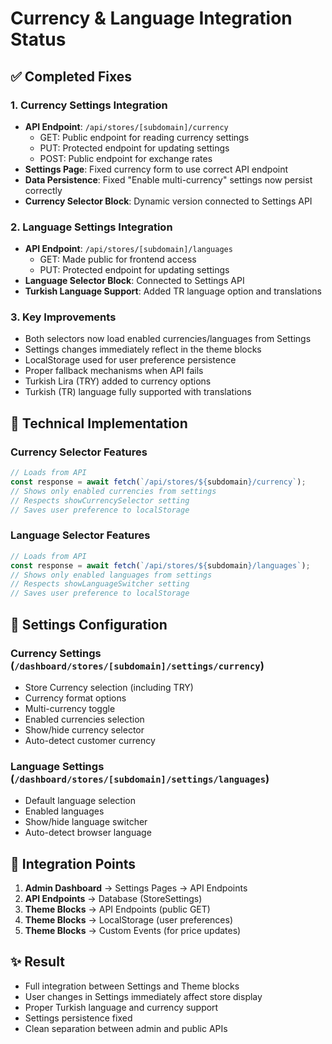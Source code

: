 # Currency & Language Integration Status

## ✅ Completed Fixes

### 1. Currency Settings Integration
- **API Endpoint**: `/api/stores/[subdomain]/currency`
  - GET: Public endpoint for reading currency settings
  - PUT: Protected endpoint for updating settings
  - POST: Public endpoint for exchange rates
- **Settings Page**: Fixed currency form to use correct API endpoint
- **Data Persistence**: Fixed "Enable multi-currency" settings now persist correctly
- **Currency Selector Block**: Dynamic version connected to Settings API

### 2. Language Settings Integration  
- **API Endpoint**: `/api/stores/[subdomain]/languages`
  - GET: Made public for frontend access
  - PUT: Protected endpoint for updating settings
- **Language Selector Block**: Connected to Settings API
- **Turkish Language Support**: Added TR language option and translations

### 3. Key Improvements
- Both selectors now load enabled currencies/languages from Settings
- Settings changes immediately reflect in the theme blocks
- LocalStorage used for user preference persistence
- Proper fallback mechanisms when API fails
- Turkish Lira (TRY) added to currency options
- Turkish (TR) language fully supported with translations

## 🔧 Technical Implementation

### Currency Selector Features
```javascript
// Loads from API
const response = await fetch(`/api/stores/${subdomain}/currency`);
// Shows only enabled currencies from settings
// Respects showCurrencySelector setting
// Saves user preference to localStorage
```

### Language Selector Features
```javascript
// Loads from API  
const response = await fetch(`/api/stores/${subdomain}/languages`);
// Shows only enabled languages from settings
// Respects showLanguageSwitcher setting
// Saves user preference to localStorage
```

## 📝 Settings Configuration

### Currency Settings (`/dashboard/stores/[subdomain]/settings/currency`)
- Store Currency selection (including TRY)
- Currency format options
- Multi-currency toggle
- Enabled currencies selection
- Show/hide currency selector
- Auto-detect customer currency

### Language Settings (`/dashboard/stores/[subdomain]/settings/languages`)
- Default language selection
- Enabled languages
- Show/hide language switcher
- Auto-detect browser language

## 🎯 Integration Points

1. **Admin Dashboard** → Settings Pages → API Endpoints
2. **API Endpoints** → Database (StoreSettings)
3. **Theme Blocks** → API Endpoints (public GET)
4. **Theme Blocks** → LocalStorage (user preferences)
5. **Theme Blocks** → Custom Events (for price updates)

## ✨ Result
- Full integration between Settings and Theme blocks
- User changes in Settings immediately affect store display
- Proper Turkish language and currency support
- Settings persistence fixed
- Clean separation between admin and public APIs